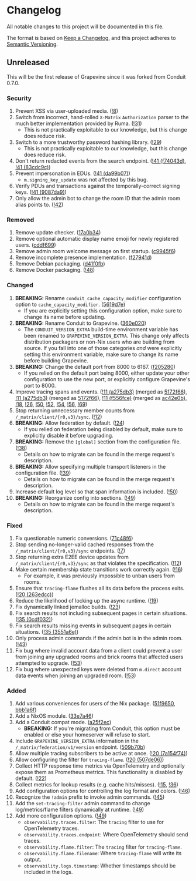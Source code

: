 # Changelog

All notable changes to this project will be documented in this file.

The format is based on [Keep a Changelog][keep-a-changelog], and this project
adheres to [Semantic Versioning][semver].

[keep-a-changelog]: https://keepachangelog.com/en/1.0.0/
[semver]: https://semver.org/spec/v2.0.0.html

<!--

Changelog sections must appear in the following order if they appear for a
particular version so that attention can be drawn to the important parts:

1. Security
2. Removed
3. Deprecated
4. Changed
5. Fixed
6. Added

Entries within each section should be sorted by merge order. If multiple changes
result in a single entry, choose the merge order of the first or last change.

-->

## Unreleased

<!-- TODO: Change "will be" to "is" on release -->

This will be the first release of Grapevine since it was forked from Conduit
0.7.0.

### Security

1. Prevent XSS via user-uploaded media.
   ([!8](https://gitlab.computer.surgery/matrix/grapevine-fork/-/merge_requests/8))
2. Switch from incorrect, hand-rolled `X-Matrix` `Authorization` parser to the
   much better implementation provided by Ruma.
   ([!31](https://gitlab.computer.surgery/matrix/grapevine-fork/-/merge_requests/31))
   * This is not practically exploitable to our knowledge, but this change does
     reduce risk.
3. Switch to a more trustworthy password hashing library.
   ([!29](https://gitlab.computer.surgery/matrix/grapevine-fork/-/merge_requests/29))
   * This is not practically exploitable to our knowledge, but this change does
     reduce risk.
4. Don't return redacted events from the search endpoint.
   ([!41 (f74043d)](https://gitlab.computer.surgery/matrix/grapevine-fork/-/merge_requests/41/diffs?commit_id=f74043df9aa59b406b5086c2e9fa2791a31aa41b),
   [!41 (83cdc9c)](https://gitlab.computer.surgery/matrix/grapevine-fork/-/merge_requests/41/diffs?commit_id=83cdc9c708cd7b50fe1ab40ea6a68dcf252c190b))
5. Prevent impersonation in EDUs.
   ([!41 (da99b07)](https://gitlab.computer.surgery/matrix/grapevine-fork/-/merge_requests/41/diffs?commit_id=da99b0706e683a2d347768efe5b50676abdf7b44))
   * `m.signing_key_update` was not affected by this bug.
6. Verify PDUs and transactions against the temporally-correct signing keys.
   ([!41 (9087da9)](https://gitlab.computer.surgery/matrix/grapevine-fork/-/merge_requests/41/diffs?commit_id=9087da91db8585f34d026a48ba8fdf64865ba14d))
7. Only allow the admin bot to change the room ID that the admin room alias
   points to.
   ([!42](https://gitlab.computer.surgery/matrix/grapevine-fork/-/merge_requests/42))

### Removed

1. Remove update checker.
   ([17a0b34](https://gitlab.computer.surgery/matrix/grapevine-fork/-/commit/17a0b3430934fbb8370066ee9dc3506102c5b3f6))
2. Remove optional automatic display name emoji for newly registered users.
   ([cddf699](https://gitlab.computer.surgery/matrix/grapevine-fork/-/commit/cddf6991f280008b5af5acfab6a9719bb0cfb7f1))
3. Remove admin room welcome message on first startup.
   ([c9945f6](https://gitlab.computer.surgery/matrix/grapevine-fork/-/commit/c9945f6bbac6e22af6cf955cfa99826d4b04fe8c))
4. Remove incomplete presence implementation.
   ([f27941d](https://gitlab.computer.surgery/matrix/grapevine-fork/-/commit/f27941d5108acda250921c6a58499a46568fd030))
5. Remove Debian packaging.
   ([d41f0fb](https://gitlab.computer.surgery/matrix/grapevine-fork/-/commit/d41f0fbf72dae6562358173f425d23bb0e174ca2))
6. Remove Docker packaging.
   ([!48](https://gitlab.computer.surgery/matrix/grapevine-fork/-/merge_requests/48))

### Changed

1. **BREAKING:** Rename `conduit_cache_capacity_modifier` configuration option
   to `cache_capacity_modifier`.
   ([5619d7e](https://gitlab.computer.surgery/matrix/grapevine-fork/-/commit/5619d7e3180661731800e253b558b88b407d2ae7))
   * If you are explicitly setting this configuration option, make sure to
     change its name before updating.
2. **BREAKING:** Rename Conduit to Grapevine.
   ([360e020](https://gitlab.computer.surgery/matrix/grapevine-fork/-/commit/360e020b644bd012ed438708b661a25fbd124f68))
   * The `CONDUIT_VERSION_EXTRA` build-time environment variable has been
     renamed to `GRAPEVINE_VERSION_EXTRA`. This change only affects distribution
     packagers or non-Nix users who are building from source. If you fall into
     one of those categories *and* were explicitly setting this environment
     variable, make sure to change its name before building Grapevine.
3. **BREAKING:** Change the default port from 8000 to 6167.
   ([f205280](https://gitlab.computer.surgery/matrix/grapevine-fork/-/commit/f2052805201f0685d850592b1c96f4861c58fb22))
   * If you relied on the default port being 8000, either update your other
     configuration to use the new port, or explicitly configure Grapevine's port
     to 8000.
4. Improve tracing spans and events.
   ([!11 (a275db3)](https://gitlab.computer.surgery/matrix/grapevine-fork/-/merge_requests/11/diffs?commit_id=a275db3847b8d5aaa0c651a686c19cfbf9fdb8b5)
   (merged as [5172f66](https://gitlab.computer.surgery/matrix/grapevine-fork/-/commit/5172f66c1a90e0e97b67be2897ae59fbc00208a4)),
   [!11 (a275db3)](https://gitlab.computer.surgery/matrix/grapevine-fork/-/merge_requests/11/diffs?commit_id=a275db3847b8d5aaa0c651a686c19cfbf9fdb8b5)
   (merged as [5172f66](https://gitlab.computer.surgery/matrix/grapevine-fork/-/commit/5172f66c1a90e0e97b67be2897ae59fbc00208a4)),
   [!11 (f556fce)](https://gitlab.computer.surgery/matrix/grapevine-fork/-/merge_requests/11/diffs?commit_id=f556fce73eb7beec2ed7b1781df0acdf47920d9c)
   (merged as [ac42e0b](https://gitlab.computer.surgery/matrix/grapevine-fork/-/commit/ac42e0bfff6af8677636a3dc1a56701a3255071d)),
   [!18](https://gitlab.computer.surgery/matrix/grapevine-fork/-/merge_requests/18),
   [!26](https://gitlab.computer.surgery/matrix/grapevine-fork/-/merge_requests/26),
   [!50](https://gitlab.computer.surgery/matrix/grapevine-fork/-/merge_requests/50),
   [!52](https://gitlab.computer.surgery/matrix/grapevine-fork/-/merge_requests/52),
   [!54](https://gitlab.computer.surgery/matrix/grapevine-fork/-/merge_requests/54),
   [!56](https://gitlab.computer.surgery/matrix/grapevine-fork/-/merge_requests/56),
   [!69](https://gitlab.computer.surgery/matrix/grapevine-fork/-/merge_requests/69))
5. Stop returning unnecessary member counts from `/_matrix/client/{r0,v3}/sync`.
   ([!12](https://gitlab.computer.surgery/matrix/grapevine-fork/-/merge_requests/12))
6. **BREAKING:** Allow federation by default.
   ([!24](https://gitlab.computer.surgery/matrix/grapevine-fork/-/merge_requests/24))
   * If you relied on federation being disabled by default, make sure to
     explicitly disable it before upgrading.
7. **BREAKING:** Remove the `[global]` section from the configuration file.
   ([!38](https://gitlab.computer.surgery/matrix/grapevine-fork/-/merge_requests/38))
   * Details on how to migrate can be found in the merge request's description.
8. **BREAKING:** Allow specifying multiple transport listeners in the
   configuration file.
   ([!39](https://gitlab.computer.surgery/matrix/grapevine-fork/-/merge_requests/39))
   * Details on how to migrate can be found in the merge request's description.
9. Increase default log level so that span information is included.
   ([!50](https://gitlab.computer.surgery/matrix/grapevine-fork/-/merge_requests/50))
10. **BREAKING:** Reorganize config into sections.
    ([!49](https://gitlab.computer.surgery/matrix/grapevine-fork/-/merge_requests/49))
    * Details on how to migrate can be found in the merge request's description.

### Fixed

1. Fix questionable numeric conversions.
   ([71c48f6](https://gitlab.computer.surgery/matrix/grapevine-fork/-/commit/71c48f66c4922813c2dc30b7b875200e06ce4b75))
2. Stop sending no-longer-valid cached responses from the
   `/_matrix/client/{r0,v3}/sync` endpoints.
   ([!7](https://gitlab.computer.surgery/matrix/grapevine-fork/-/merge_requests/7))
3. Stop returning extra E2EE device updates from `/_matrix/client/{r0,v3}/sync`
   as that violates the specification.
   ([!12](https://gitlab.computer.surgery/matrix/grapevine-fork/-/merge_requests/12))
4. Make certain membership state transitions work correctly again.
   ([!16](https://gitlab.computer.surgery/matrix/grapevine-fork/-/merge_requests/16))
   * For example, it was previously impossible to unban users from rooms.
5. Ensure that `tracing-flame` flushes all its data before the process exits.
   ([!20 (263edcc)](https://gitlab.computer.surgery/matrix/grapevine-fork/-/merge_requests/20/diffs?commit_id=263edcc8a127ad2a541a3bb6ad35a8a459ea5616))
6. Reduce the likelihood of locking up the async runtime.
   ([!19](https://gitlab.computer.surgery/matrix/grapevine-fork/-/merge_requests/19))
7. Fix dynamically linked jemalloc builds.
   ([!23](https://gitlab.computer.surgery/matrix/grapevine-fork/-/merge_requests/23))
8. Fix search results not including subsequent pages in certain situations.
   ([!35 (0cdf032)](https://gitlab.computer.surgery/matrix/grapevine-fork/-/merge_requests/35/diffs?commit_id=0cdf03288ab8fa363c313bd929c8b5183d14ab77))
9. Fix search results missing events in subsequent pages in certain situations.
   ([!35 (3551a6e)](https://gitlab.computer.surgery/matrix/grapevine-fork/-/merge_requests/35/diffs?commit_id=3551a6ef7a29219b9b30f50a7e8c92b92debcdcf))
10. Only process admin commands if the admin bot is in the admin room.
    ([!43](https://gitlab.computer.surgery/matrix/grapevine-fork/-/merge_requests/43))
11. Fix bug where invalid account data from a client could prevent a user from
    joining any upgraded rooms and brick rooms that affected users attempted to
    upgrade.
    ([!53](https://gitlab.computer.surgery/matrix/grapevine-fork/-/merge_requests/53))
12. Fix bug where unexpected keys were deleted from `m.direct` account data
    events when joining an upgraded room.
    ([!53](https://gitlab.computer.surgery/matrix/grapevine-fork/-/merge_requests/53))

### Added

1. Add various conveniences for users of the Nix package.
   ([51f9650](https://gitlab.computer.surgery/matrix/grapevine-fork/-/commit/51f9650ca7bc9378690d331192c85fea3c151b58),
   [bbb1a6f](https://gitlab.computer.surgery/matrix/grapevine-fork/-/commit/bbb1a6fea45b16e8d4f94c1afbf7fa22c9281f37))
2. Add a NixOS module.
   ([33e7a46](https://gitlab.computer.surgery/matrix/grapevine-fork/-/commit/33e7a46b5385ea9035c9d13c6775d63e5626a4c7))
3. Add a Conduit compat mode.
   ([a25f2ec](https://gitlab.computer.surgery/matrix/grapevine-fork/-/commit/a25f2ec95045c5620c98eead88197a0bf13e6bb3))
   * **BREAKING:** If you're migrating from Conduit, this option must be enabled
     or else your homeserver will refuse to start.
4. Include `GRAPEVINE_VERSION_EXTRA` information in the
   `/_matrix/federation/v1/version` endpoint.
   ([509b70b](https://gitlab.computer.surgery/matrix/grapevine-fork/-/commit/509b70bd827fec23b88e223b57e0df3b42cede34))
5. Allow multiple tracing subscribers to be active at once.
   ([!20 (7a154f74)](https://gitlab.computer.surgery/matrix/grapevine-fork/-/merge_requests/20/diffs?commit_id=7a154f74166c1309ca5752149e02bbe44cd91431))
6. Allow configuring the filter for `tracing-flame`.
   ([!20 (507de06)](https://gitlab.computer.surgery/matrix/grapevine-fork/-/merge_requests/20/diffs?commit_id=507de063f53f52e0cf8e2c1a67215a5ad87bb35a))
7. Collect HTTP response time metrics via OpenTelemetry and optionally expose
   them as Prometheus metrics. This functionality is disabled by default.
   ([!22](https://gitlab.computer.surgery/matrix/grapevine-fork/-/merge_requests/22))
8. Collect metrics for lookup results (e.g. cache hits/misses).
   ([!15](https://gitlab.computer.surgery/matrix/grapevine-fork/-/merge_requests/15),
   [!36](https://gitlab.computer.surgery/matrix/grapevine-fork/-/merge_requests/36))
9. Add configuration options for controlling the log format and colors.
   ([!46](https://gitlab.computer.surgery/matrix/grapevine-fork/-/merge_requests/46))
10. Recognize the `!admin` prefix to invoke admin commands.
    ([!45](https://gitlab.computer.surgery/matrix/grapevine-fork/-/merge_requests/45))
11. Add the `set-tracing-filter` admin command to change log/metrics/flame
    filters dynamically at runtime.
    ([!49](https://gitlab.computer.surgery/matrix/grapevine-fork/-/merge_requests/49))
12. Add more configuration options.
    ([!49](https://gitlab.computer.surgery/matrix/grapevine-fork/-/merge_requests/49))
    * `observability.traces.filter`: The `tracing` filter to use for
      OpenTelemetry traces.
    * `observability.traces.endpoint`: Where OpenTelemetry should send traces.
    * `observability.flame.filter`: The `tracing` filter for `tracing-flame`.
    * `observability.flame.filename`: Where `tracing-flame` will write its
      output.
    * `observability.logs.timestamp`: Whether timestamps should be included in
      the logs.

